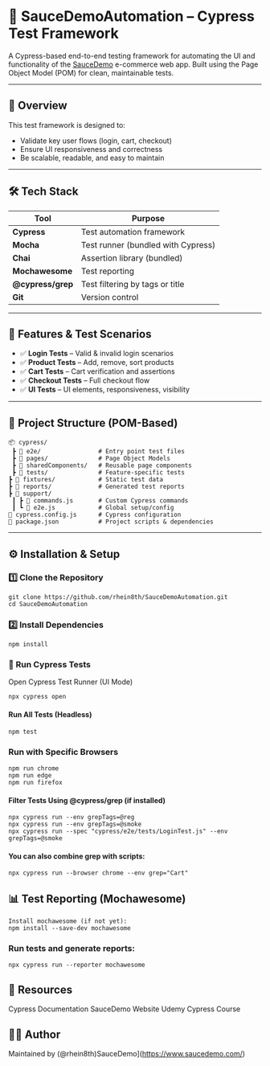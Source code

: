 # 🚀 SauceDemoAutomation – Cypress Test Framework

A Cypress-based end-to-end testing framework for automating the UI and functionality of the [SauceDemo](https://www.saucedemo.com/) e-commerce web app. Built using the Page Object Model (POM) for clean, maintainable tests.

---

## 📌 Overview

This test framework is designed to:
- Validate key user flows (login, cart, checkout)
- Ensure UI responsiveness and correctness
- Be scalable, readable, and easy to maintain

---

## 🛠️ Tech Stack

| Tool             | Purpose                          |
|------------------|----------------------------------|
| **Cypress**      | Test automation framework        |
| **Mocha**        | Test runner (bundled with Cypress) |
| **Chai**         | Assertion library (bundled)      |
| **Mochawesome**  | Test reporting                   |
| **@cypress/grep**| Test filtering by tags or title  |
| **Git**          | Version control                  |

---

## 🎯 Features & Test Scenarios

- ✅ **Login Tests** – Valid & invalid login scenarios
- ✅ **Product Tests** – Add, remove, sort products
- ✅ **Cart Tests** – Cart verification and assertions
- ✅ **Checkout Tests** – Full checkout flow
- ✅ **UI Tests** – UI elements, responsiveness, visibility

---

## 🧱 Project Structure (POM-Based)

```text
📦 cypress/
 ┣ 📂 e2e/                # Entry point test files
 ┣ 📂 pages/              # Page Object Models
 ┣ 📂 sharedComponents/   # Reusable page components
 ┣ 📂 tests/              # Feature-specific tests
┣ 📂 fixtures/            # Static test data
┣ 📂 reports/             # Generated test reports
┣ 📂 support/
 ┃ ┣ 📜 commands.js       # Custom Cypress commands
 ┃ ┗ 📜 e2e.js            # Global setup/config
📜 cypress.config.js      # Cypress configuration
📜 package.json           # Project scripts & dependencies
```


---

## ⚙️ Installation & Setup

### 1️⃣ Clone the Repository
```text
git clone https://github.com/rhein8th/SauceDemoAutomation.git
cd SauceDemoAutomation
```

### 2️⃣ Install Dependencies
```text
npm install
```

### 🧪 Run Cypress Tests
Open Cypress Test Runner (UI Mode)
```text
npx cypress open
```

#### Run All Tests (Headless)
```text
npm test
```

### Run with Specific Browsers
```text
npm run chrome
npm run edge
npm run firefox
```

#### Filter Tests Using @cypress/grep (if installed)
```text
npx cypress run --env grepTags=@reg
npx cypress run --env grepTags=@smoke
npx cypress run --spec "cypress/e2e/tests/LoginTest.js" --env grepTags=@smoke
```

#### You can also combine grep with scripts:
```text
npx cypress run --browser chrome --env grep="Cart"
```

## 📊 Test Reporting (Mochawesome)
```text
Install mochawesome (if not yet):
npm install --save-dev mochawesome
```

### Run tests and generate reports:
```text
npx cypress run --reporter mochawesome
```

## 🔗 Resources
Cypress Documentation
SauceDemo Website
Udemy Cypress Course

## 👨‍💻 Author
Maintained by (@rhein8th)SauceDemo](https://www.saucedemo.com/)
